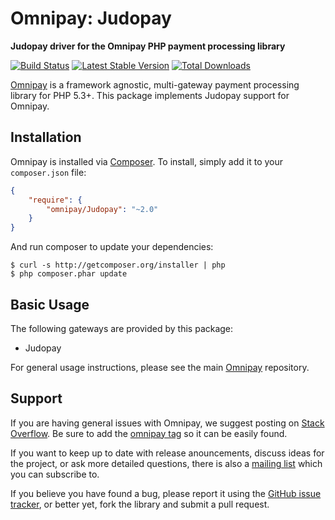# Omnipay: Judopay

**Judopay driver for the Omnipay PHP payment processing library**

[![Build Status](https://travis-ci.org/thephpleague/omnipay-Judopay.png?branch=master)](https://travis-ci.org/thephpleague/omnipay-Judopay)
[![Latest Stable Version](https://poser.pugx.org/omnipay/Judopay/version.png)](https://packagist.org/packages/omnipay/Judopay)
[![Total Downloads](https://poser.pugx.org/omnipay/Judopay/d/total.png)](https://packagist.org/packages/omnipay/Judopay)

[Omnipay](https://github.com/thephpleague/omnipay) is a framework agnostic, multi-gateway payment
processing library for PHP 5.3+. This package implements Judopay support for Omnipay.

## Installation

Omnipay is installed via [Composer](http://getcomposer.org/). To install, simply add it
to your `composer.json` file:

```json
{
    "require": {
        "omnipay/Judopay": "~2.0"
    }
}
```

And run composer to update your dependencies:

    $ curl -s http://getcomposer.org/installer | php
    $ php composer.phar update

## Basic Usage

The following gateways are provided by this package:

* Judopay

For general usage instructions, please see the main [Omnipay](https://github.com/thephpleague/omnipay)
repository.

## Support

If you are having general issues with Omnipay, we suggest posting on
[Stack Overflow](http://stackoverflow.com/). Be sure to add the
[omnipay tag](http://stackoverflow.com/questions/tagged/omnipay) so it can be easily found.

If you want to keep up to date with release anouncements, discuss ideas for the project,
or ask more detailed questions, there is also a [mailing list](https://groups.google.com/forum/#!forum/omnipay) which
you can subscribe to.

If you believe you have found a bug, please report it using the [GitHub issue tracker](https://github.com/thephpleague/omnipay-Judopay/issues),
or better yet, fork the library and submit a pull request.
